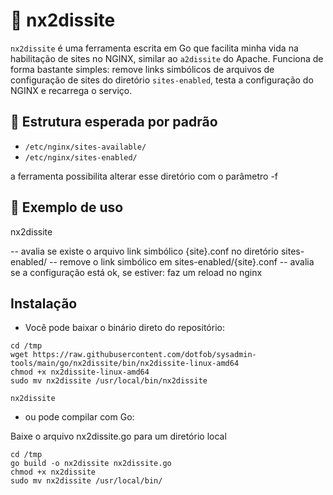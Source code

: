 # 🔧 nx2dissite

`nx2dissite` é uma ferramenta escrita em Go que facilita minha vida na habilitação de sites no NGINX, similar ao `a2dissite` do Apache. Funciona de forma bastante simples: remove links simbólicos de arquivos de configuração de sites do diretório `sites-enabled`, testa a configuração do NGINX e recarrega o serviço. 

## 📂 Estrutura esperada por padrão

- `/etc/nginx/sites-available/`
- `/etc/nginx/sites-enabled/`

a ferramenta possibilita alterar esse diretório com o parâmetro -f

## 🧪 Exemplo de uso

nx2dissite <site>

 -- avalia se existe o arquivo link simbólico {site}.conf no diretório sites-enabled/
 -- remove o link simbólico em sites-enabled/{site}.conf
 -- avalia se a configuração está ok, se estiver: faz um reload no nginx

## Instalação

- Você pode baixar o binário direto do repositório:
```
cd /tmp
wget https://raw.githubusercontent.com/dotfob/sysadmin-tools/main/go/nx2dissite/bin/nx2dissite-linux-amd64
chmod +x nx2dissite-linux-amd64
sudo mv nx2dissite /usr/local/bin/nx2dissite

nx2dissite
```
- ou pode compilar com Go:

Baixe o arquivo nx2dissite.go para um diretório local 
```
cd /tmp
go build -o nx2dissite nx2dissite.go
chmod +x nx2dissite
sudo mv nx2dissite /usr/local/bin/
```



